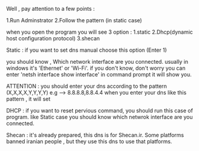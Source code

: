 Well , pay attention to a few points :

1.Run Adminstrator
2.Follow the pattern (in static case)

when you open the program you will see 3 option :
1.static
2.Dhcp(dynamic host configuration protocol)
3.shecan

Static :
if you want to set dns manual choose this option (Enter 1)

you should know , Which network interface are you connected.
usually in windows it's 'Ethernet' or 'Wi-Fi'.
if you don't know, don't worry you can enter 'netsh interface show interface' in command prompt it will show you.

ATTENTION : you should enter your dns according to the pattern
(X,X,X,X,Y,Y,Y,Y) e.g --> 8.8.8.8,8.8.4.4
when you enter your dns like this pattern , it will set

DHCP :
if you want to reset pervious command, you should run this case of program.
like Static case you should know which netwrok interface are you connected.

Shecan :
it's already prepared, this dns is for Shecan.ir.
Some platforms banned iranian people , but they use this dns to use that platforms.